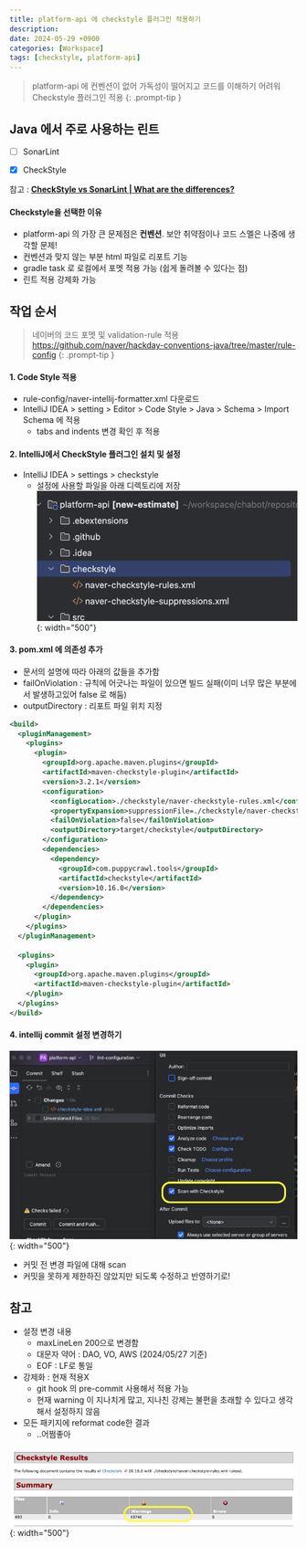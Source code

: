 ```yaml
---
title: platform-api 에 checkstyle 플러그인 적용하기
description:
date: 2024-05-29 +0900
categories: [Workspace]
tags: [checkstyle, platform-api]
---
```


> platform-api 에 컨벤션이 없어 가독성이 떨어지고 코드를 이해하기 어려워 Checkstyle 플러그인 적용
{: .prompt-tip }

## Java 에서 주로 사용하는 린트
- [ ] SonarLint
- [X] CheckStyle


참고 : [**CheckStyle vs SonarLint | What are the differences?**](https://stackshare.io/stackups/checkstyle-vs-sonarlint)
<br>
#### Checkstyle을 선택한 이유
- platform-api 의 가장 큰 문제점은 **컨벤션**. 보안 취약점이나 코드 스멜은 나중에 생각할 문제!
- 컨벤션과 맞지 않는 부분 html 파일로 리포트 기능
- gradle task 로 로컬에서 포멧 적용 가능 (쉽게 돌려볼 수 있다는 점)
- 린트 적용 강제화 가능


## 작업 순서
>네이버의 코드 포멧 및 validation-rule 적용 <br>
> <https://github.com/naver/hackday-conventions-java/tree/master/rule-config>
{: .prompt-tip }

#### 1. Code Style 적용
- rule-config/naver-intellij-formatter.xml 다운로드
- IntelliJ IDEA > setting > Editor > Code Style > Java > Schema > Import Schema 에 적용
  - tabs and indents 변경 확인 후 적용

#### 2. IntelliJ에서 CheckStyle 플러그인 설치 및 설정
- IntelliJ IDEA > settings > checkstyle
  - 설정에 사용할 파일을 아래 디렉토리에 저장
![screenshot1](/assets/docs/workspace/checkstyle_1.png){: width="500"}

#### 3. pom.xml 에 의존성 추가
- 문서의 설명에 따라 아래의 값들을 추가함
- failOnViolation : 규칙에 어긋나는 파일이 있으면 빌드 실패(이미 너무 많은 부분에서 발생하고있어 false 로 해둠)
- outputDirectory : 리포트 파일 위치 지정

```xml
<build>
  <pluginManagement>
    <plugins>
      <plugin>
        <groupId>org.apache.maven.plugins</groupId>
        <artifactId>maven-checkstyle-plugin</artifactId>
        <version>3.2.1</version>
        <configuration>
          <configLocation>./checkstyle/naver-checkstyle-rules.xml</configLocation>
          <propertyExpansion>suppressionFile=./checkstyle/naver-checkstyle-suppressions.xml</propertyExpansion>
          <failOnViolation>false</failOnViolation>
          <outputDirectory>target/checkstyle</outputDirectory>
        </configuration>
        <dependencies>
          <dependency>
            <groupId>com.puppycrawl.tools</groupId>
            <artifactId>checkstyle</artifactId>
            <version>10.16.0</version>
          </dependency>
        </dependencies>
      </plugin>
    </plugins>
  </pluginManagement>

  <plugins>
    <plugin>
      <groupId>org.apache.maven.plugins</groupId>
      <artifactId>maven-checkstyle-plugin</artifactId>
    </plugin>
  </plugins>
</build>
```

#### 4. intellij commit 설정 변경하기
![screenshot1](/assets/docs/workspace/checkstyle_2.png){: width="500"}
- 커밋 전 변경 파일에 대해 scan
- 커밋을 못하게 제한하진 않았지만 되도록 수정하고 반영하기로!

## **참고**
- 설정 변경 내용
  - maxLineLen 200으로 변경함
  - 대문자 약어 : DAO, VO, AWS (2024/05/27 기준)
  - EOF : LF로 통일
- 강제화 : 현재 적용X
  - git hook 의 pre-commit 사용해서 적용 가능
  - 현재 warning 이 지나치게 많고, 지나친 강제는 불편을 초래할 수 있다고 생각해서 설정하지 않음
- 모든 패키지에 reformat code한 결과
  - ..어쩜좋아
  
![screenshot1](/assets/docs/workspace/checkstyle_3.png){: width="500"}

